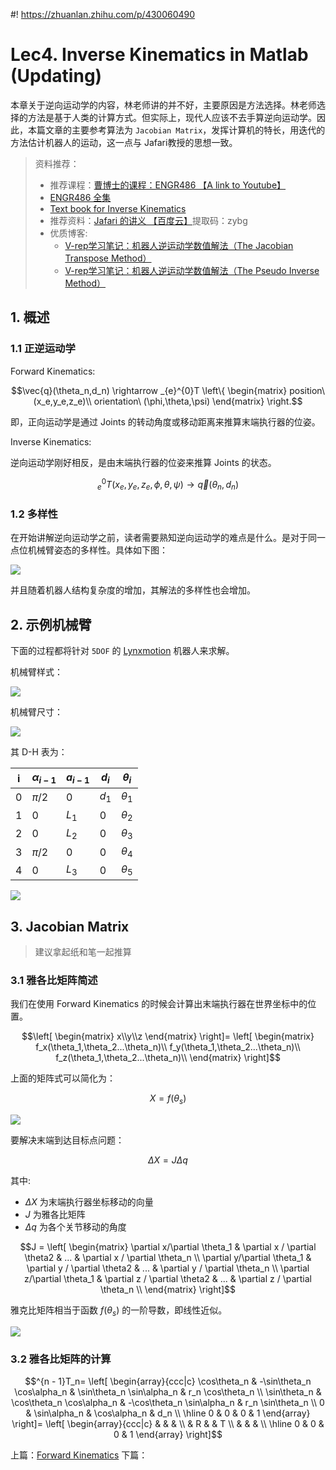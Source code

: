 #! https://zhuanlan.zhihu.com/p/430060490
# Lec4. Inverse Kinematics in Matlab (Updating)


本章关于逆向运动学的内容，林老师讲的并不好，主要原因是方法选择。林老师选择的方法是基于人类的计算方式。但实际上，现代人应该不去手算逆向运动学。因此，本篇文章的主要参考算法为 `Jacobian Matrix`，发挥计算机的特长，用迭代的方法估计机器人的运动，这一点与 Jafari教授的思想一致。

> 资料推荐：
> - 推荐课程：[曹博士的课程：ENGR486 【A link to Youtube】](https://www.youtube.com/watch?v=3whQFs0-9Qg&t=747s)
> - [ENGR486 全集](https://www.youtube.com/watch?v=h0WsQ_N-Uyg&list=PLJzZfbLAMTelwaLxFXteeblbY2ytU2AxX&index=8)
> - [Text book for Inverse Kinematics](http://motion.pratt.duke.edu/RoboticSystems/InverseKinematics.html)
> - 推荐资料：[Jafari 的讲义 【百度云】](链接：https://pan.baidu.com/s/1bEuDzKkVnRlyPHvSoTIgWw)提取码：zybg  
> - 优质博客: 
>   - [V-rep学习笔记：机器人逆运动学数值解法（The Jacobian Transpose Method）](https://www.cnblogs.com/21207-iHome/p/5943167.html)
>   - [V-rep学习笔记：机器人逆运动学数值解法（The Pseudo Inverse Method）](https://www.cnblogs.com/21207-iHome/p/5944484.html)

## 1. 概述

### 1.1 正逆运动学

Forward Kinematics:

$$\vec{q}(\theta_n,d_n) \rightarrow _{e}^{0}T
\left\{
    \begin{matrix}
        position\ (x_e,y_e,z_e)\\
        orientation\ (\phi,\theta,\psi)
    \end{matrix}
\right.$$

即，正向运动学是通过 Joints 的转动角度或移动距离来推算末端执行器的位姿。

Inverse Kinematics:

逆向运动学刚好相反，是由末端执行器的位姿来推算 Joints 的状态。

$$ _{e}^{0}T(x_e,y_e,z_e,\phi,\theta,\psi)
\rightarrow \vec{q}(\theta_n,d_n)$$
### 1.2 多样性

在开始讲解逆向运动学之前，读者需要熟知逆向运动学的难点是什么。是对于同一点位机械臂姿态的多样性。具体如下图：

![ ](./pics/1.png)

并且随着机器人结构复杂度的增加，其解法的多样性也会增加。
## 2. 示例机械臂

下面的过程都将针对 `5DOF` 的 [Lynxmotion](https://www.robotshop.com/uk/lynxmotion-lss-5-dof-robotic-arm-kit.html?gclid=Cj0KCQjw5oiMBhDtARIsAJi0qk0aTqjh3t4ptAucFN1ATS-QMKLovu6-3nUB6hULnJHMPMif0c3q9VsaAtb4EALw_wcB) 机器人来求解。

机械臂样式：

![ ](./pics/lynxmotion-lss-5-dof-robotic-arm-kit-iso.png)

机械臂尺寸：

![ ](./pics/sesv2-5dof-arm-enveloppe.jpg)

其 D-H 表为：

|i  |$\alpha_{i-1}$|$a_{i-1}$|$d_i$|$\theta_i$|
|-  |-             |-        |-    |-         |
|0  |$\pi /2$      |0        |$d_1$|$\theta_1$|
|1  |0             |$L_1$    |0    |$\theta_2$|
|2  |0             |$L_2$    |0    |$\theta_3$|
|3  |$\pi /2$      |0        |0    |$\theta_4$|
|4  |0             |$L_3$    |0    |$\theta_5$|

![ ](pics/DH.png)

## 3. Jacobian Matrix

> 建议拿起纸和笔一起推算

### 3.1 雅各比矩阵简述

我们在使用 Forward Kinematics 的时候会计算出末端执行器在世界坐标中的位置。

$$\left[
    \begin{matrix}
        x\\y\\z
    \end{matrix}
\right]=
\left[
    \begin{matrix}
        f_x(\theta_1,\theta_2...\theta_n)\\
        f_y(\theta_1,\theta_2...\theta_n)\\
        f_z(\theta_1,\theta_2...\theta_n)\\
    \end{matrix}
\right]$$

上面的矩阵式可以简化为：

$$X = f(\theta_s)$$

![ ](./pics/Jacobian.png)

要解决末端到达目标点问题：

$$\Delta X = J\Delta q$$

其中:
- $\Delta X$ 为末端执行器坐标移动的向量
- $J$ 为雅各比矩阵
- $\Delta q$ 为各个关节移动的角度

$$J = 
\left[
    \begin{matrix}
        \partial x/\partial \theta_1 & \partial x / \partial \theta2 & ... & \partial x / \partial \theta_n \\
        \partial y/\partial \theta_1 & \partial y / \partial \theta2 & ... & \partial y / \partial \theta_n \\
        \partial z/\partial \theta_1 & \partial z / \partial \theta2 & ... & \partial z / \partial \theta_n \\
    \end{matrix}
\right]$$

雅克比矩阵相当于函数 $f(\theta_s)$ 的一阶导数，即线性近似。

![ ](./pics/J.png)

### 3.2 雅各比矩阵的计算



$$^{n - 1}T_n=
\left[
\begin{array}{ccc|c}
    \cos\theta_n & -\sin\theta_n \cos\alpha_n & \sin\theta_n \sin\alpha_n & r_n \cos\theta_n \\
    \sin\theta_n & \cos\theta_n \cos\alpha_n & -\cos\theta_n \sin\alpha_n & r_n \sin\theta_n \\
    0 & \sin\alpha_n & \cos\alpha_n & d_n \\
    \hline
    0 & 0 & 0 & 1
  \end{array}
\right]=
\left[
\begin{array}{ccc|c}
     &  &  &  \\
     & R &  & T \\
     & &  &  \\
    \hline
    0 & 0 & 0 & 1
  \end{array}
\right]$$


上篇：[Forward Kinematics](https://zhuanlan.zhihu.com/p/426994048)
下篇：[]()
